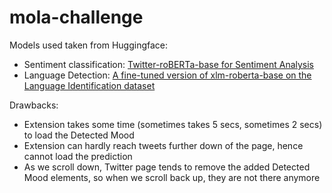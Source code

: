 # mola-challenge

Models used taken from Huggingface:
- Sentiment classification: [Twitter-roBERTa-base for Sentiment Analysis](https://huggingface.co/cardiffnlp/twitter-roberta-base-sentiment-latest)
- Language Detection: [A fine-tuned version of xlm-roberta-base on the Language Identification dataset](https://huggingface.co/eleldar/language-detection)

Drawbacks:
- Extension takes some time (sometimes takes 5 secs, sometimes 2 secs) to load the Detected Mood
- Extension can hardly reach tweets further down of the page, hence cannot load the prediction
- As we scroll down, Twitter page tends to remove the added Detected Mood elements, so when we scroll back up, they are not there anymore
